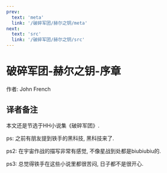 ```yaml
---
prev:
  text: 'meta'
  link: '/破碎军团/赫尔之钥/meta'
next:
  text: 'src'
  link: '/破碎军团/赫尔之钥/src'
---
```


# 破碎军团-赫尔之钥-序章

作者: John French

## 译者备注

本文还是节选于HH小说集《破碎军团》.

ps: 之前有朋友提到铁手的黑科技, 黑科技来了.

ps2: 在宇宙作战的描写非常有感觉, 不像星战到处都是biubiubiu的.

ps3: 总觉得铁手在这些小说里都很苦闷, 日子都不是很开心.
